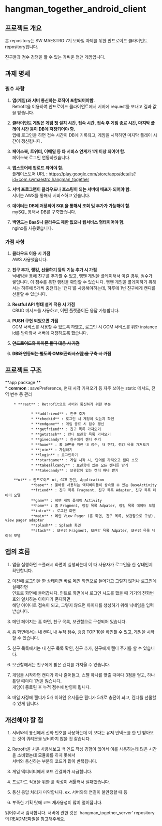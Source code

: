 # hangman_together_android_client

## 프로젝트 개요
본 repository는 SW MAESTRO 7기 모바일 과제를 위한
안드로이드 클라이언트 repository입니다.

친구들과 점수 경쟁을 할 수 있는 가벼운 행맨 게임입니다.


## 과제 명세
### 필수 사항
1. **앱(게임)과 서버 통신하는 로직이 포함되어야함.**    
    Retrofit을 이용하여 안드로이드 클라이언트에서 서버에 request를 보내고 결과 값을 받습니다.

2. **클라이언트 게임은 게임 첫 설치 시간, 접속 시간, 접속 후 게임 종료 시간, 마지막 플레이 시간 등이 DB에 저장되어야 함.**  
  앱에 로그인을 하면 접속 시간이 DB에 기록되고, 게임을 시작하면 마지막 플레이 시간이 갱신됩니다.

3. **페이스북, 트위터, 이메일 등 타 서비스 연계가 1개 이상 되어야 함.**  
  페이스북 로그인 연동하였습니다.

4. **앱스토어에 업로드 되어야 함.**  
  플레이스토어 URL : https://play.google.com/store/apps/details?id=com.swmaestro.hangman_together

5. **서버 프로그램이 클라우드나 호스팅이 되는 서버에 배포가 되어야 함.**  
  서버는 AWS를 통해서 서비스하고 있습니다.

6. **데이터는 DB에 저장되어 SQL을 통해서 조회 및 추가가 가능해야 함.**  
  mySQL 통해서 DB를 구축했습니다.

7. **백엔드는 BaaS나 클라우드 제한 없으나 웹서비스 형태이어야 함.**  
  nginx를 사용했습니다.
  
### 가점 사항
1. **클라우드 이용 시 가점**  
  AWS 사용했습니다.

2. **친구 추가, 랭킹, 선물하기 등의 기능 추가 시 가점**  
  닉네임을 통해 친구를 추가할 수 있고, 행맨 게임을 플레이해서 이길 경우, 점수가 쌓입니다. 이 점수를 통한 랭킹을 확인할 수 있습니다.
  행맨 게임을 플레이하기 위해서는 하루에 5개씩 충전되는 '캔디'를 사용해야하는데, 하루에 1번 친구에게 캔디를 선물할 수 있습니다.

3. **Restful API 형태 설계 적용 시 가점**  
  CRUD 메서드를 사용하고, 어떤 플랫폼이든 응답 가능합니다.

4. **PUSH 구현 되었으면 가점**  
  GCM 서비스를 사용할 수 있도록 하였고, 로그인 시 GCM 서비스를 위한 instance id를 받아와서 서버에 저장하도록 했습니다.

5. **~~안드로이드와 아이폰 둘다 대응 시 가점~~**  

6. **~~DB와 연동되는 별도의 CMS(관리시스템)을 구축 시 가점~~**  

## 프로젝트 구조
**app package **        
        * **common** : savePreference, 현재 시각 가져오기 등 자주 쓰이는 static 메서드, 전역 변수 등 관리 
        
        * **rest** : Retrofit으로 서버와 통신하기 위한 부분  
        
                * **addfriend** : 친구 추가  
                * **checkid** : 로그인 시 계정이 있는지 확인  
                * **endgame** : 게임 종료 시 점수 갱신  
                * **getfriend** : 친구 목록 가져오기  
                * **getstash** : 캔디 보관함 목록 가져오기  
                * **givecandy** : 친구에게 캔디 주기  
                * **home** : 홈 화면을 위한 내 점수, 내 캔디, 랭킹 목록 가져오기  
                * **join** : 가입하기  
                * **login** : 로그인하기  
                * **startgame** : 게임 시작 시, 단어를 가져오고 캔디 소모  
                * **takeallcandy** : 보관함에 있는 모든 캔디를 받기  
                * **takecandy** : 보관함에 있는 캔디 하나 받기  
                
        **ui** : 안드로이드 ui, GCM 관련, Application  
                **base** : 툴바를 사용하는 액티비티들이 상속할 수 있는 BaseActivity  
                **friend** : 친구 목록 Fragment, 친구 목록 Adapter, 친구 목록 데이터 모델  
                **game** : 행맨 게임 플레이 Activity  
                **home** : 홈 Fragment, 랭킹 목록 Adpater, 랭킹 목록 데이터 모델  
                **intro** : 로그인 화면  
                **main** : 메인 View Pager (홈 화면, 친구 목록, 보관함으로 구성), view pager adapter  
                **splash** : Splash 화면  
                **stash** : 보관함 Fragment, 보관함 목록 Adpater, 보관함 목록 데이터 모델  
    
## 앱의 흐름
1. 앱을 실행하면 스플래시 화면이 실행되는데 이 때 사용자가 로그인을 한 상태인지 확인합니다.

2. 이전에 로그인을 한 상태이면 바로 메인 화면으로 들어가고 그렇지 않거나 로그인에 실패하면  
  인트로 화면에 들어갑니다. 인트로 화면에서 로그인 시도를 했을 때 기기의 전화번호와 일치하는 아이디가 존재하면  
  해당 아이디로 접속이 되고, 그렇지 않으면 아이디를 생성하기 위해 닉네임을 입력받습니다.

3. 메인 페이지는 홈 화면, 친구 목록, 보관함으로 구성되어 있습니다.

4. 홈 화면에서는 내 캔디, 내 누적 점수, 랭킹 TOP 10을 확인할 수 있고, 게임을 시작할 수 있습니다.

5. 친구 목록에서는 내 친구 목록 확인, 친구 추가, 친구에게 캔디 주기를 할 수 있습니다.

6. 보관함에서는 친구에게 받은 캔디를 가져올 수 있습니다.

7. 게임을 시작하면 캔디가 하나 줄어들고, 스펠 하나를 맞출 때마다 3점을 얻고, 하나 틀릴 때마다 1점을 잃습니다.  
  게임이 종료된 후 누적 점수에 반영이 됩니다.

8. 매일 자정에 캔디가 5개 이하인 유저들은 캔디가 5개로 충전이 되고, 캔디를 선물할 수 있게 됩니다.

## 개선해야 할 점
1. 서버와의 통신에서 전화 번호를 사용하는데 이 보다는 유저 인덱스를 한 번 받아오는 것이 쿼리문을 낭비하지 않을 것 같습니다.

2. Retrofit을 처음 사용해보고 백 엔드 작성 경험이 없어서 이를 사용하는데 많은 시간을 소비했는데 모듈화를 하지 못해서  
  서버와 통신하는 부분의 코드가 많이 반복됩니다. 

3. 게임 액티비티에서 코드 간결화가 시급합니다.

4. 프로가드 적용을 위한 룰 작성이 서툴러서 실패했습니다.

5. 통신 응답 처리가 미약합니다. ex. 서버와의 연결이 불안정할 때 등

6. 부족한 기획 탓에 코드 재사용성이 많이 떨어집니다.


읽어주셔서 감사합니다. 서버에 관한 것은 'hangman_together_server' repository의 README파일을 참고해주세요.
